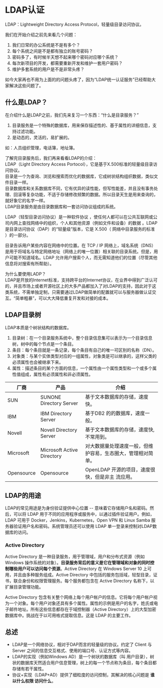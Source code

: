 # LDAP认证
LDAP：Lightweight Directory Access Protocol，轻量级目录访问协议。

我们在开始介绍之前先来看几个问题：
1. 我们日常的办公系统是不是有多个？
2. 每个系统之间是不是都有独立的账号密码？
3. 密码多了，有时候半天想不起来哪个密码对应哪个系统？
4. 每次新项目的开发，都需要重新开发和维护一套用户密码？
5. 维护多套系统的用户是不是非常头疼？

如今大家再也不用为上面的的问题头疼了，因为“LDAP统一认证服务”已经帮助大家解决这些问题了。

## 什么是LDAP？
在介绍什么是LDAP之前，我们先来复习一个东西：“什么是目录服务？”
1. 目录服务是一个特殊的数据库，用来保存描述性的、基于属性的详细信息，支持过滤功能。
2. 是动态的，灵活的，易扩展的。
   
如：人员组织管理，电话簿，地址簿。

了解完目录服务后，我们再来看看LDAP的介绍：  
LDAP（Light Directory Access Portocol），它是基于X.500标准的轻量级目录访问协议。  
目录是一个为查询、浏览和搜索而优化的数据库，它成树状结构组织数据，类似文件目录一样。  
目录数据库和关系数据库不同，它有优异的读性能，但写性能差，并且没有事务处理、回滚等复杂功能，不适于存储修改频繁的数据。所以目录天生是用来查询的，就好象它的名字一样。  
LDAP目录服务是由目录数据库和一套访问协议组成的系统。

LDAP（轻型目录访问协议）是一种软件协议 ，使任何人都可以在公共互联网或公司内网上查找网络中的组织，个人和其他资源（例如文件和设备）的数据 。LDAP 是目录访问协议（DAP）的“轻量级”版本，它是 X.500（ 网络中目录服务的标准 ）的一部分。

目录告诉用户某些内容在网络中的位置。在 TCP / IP 网络上，域名系统（DNS）是用于将域名与特定网络地址（网络上的唯一位置）相关联的目录系统。但是，用户可能不知道域名。LDAP 允许用户搜索个人，而无需知道他们的位置（尽管其他信息将对搜索有所帮助）。

为什么要使用LADP？  
LDAP是开放的Internet标准，支持跨平台的Internet协议，在业界中得到广泛认可的，并且市场上或者开源社区上的大多产品都加入了对LDAP的支持，因此对于这类系统，不需单独定制，只需要通过LDAP做简单的配置就可以与服务器做认证交互。“简单粗暴”，可以大大降低重复开发和对接的成本。

## LDAP目录树
LDAP本质是个树状结构的数据库。
1. 目录树：在一个目录服务系统中，整个目录信息集可以表示为一个目录信息树，树中的每个节点是一个条目。
2. 条目：每个条目就是一条记录，每个条目有自己的唯一可区别的名称（DN）。
3. 对象类：与某个实体类型对应的一组属性，对象类是可以继承的，这样父类的必须属性也会被继承下来。
4. 属性：描述条目的某个方面的信息，一个属性由一个属性类型和一个或多个属性值组成，属性有必须属性和非必须属性。

| 厂商       | 产品                       | 介绍                                                         |
| ---------- | -------------------------- | ------------------------------------------------------------ |
| SUN        | SUNONE Directory Server    | 基于文本数据库的存储，速度快。                               |
| IBM        | IBM Directory Server       | 基于DB2 的的数据库，速度一般。                               |
| Novell     | Novell Directory Server    | 基于文本数据库的存储，速度快, 不常用到。                     |
| Microsoft  | Microsoft Active Directory | 对大数据量处理速度一般，但维护容易，生态圈大，管理相对简单。 |
| Opensource | Opensource                 | OpenLDAP 开源的项目，速度很快，但是非主 流应用。             |

## LDAP的用途
LDAP的常见用途是为身份验证提供中心位置 -- 意味着它存储用户名和密码。然后，可以将 LDAP 用于不同的应用程序或服务中，以通过插件验证用户。例如，LDAP 可用于 Docker，Jenkins，Kubernetes，Open VPN 和 Linux Samba 服务器验证用户名和密码。系统管理员还可以使用 LDAP 单一登录来控制对LDAP数据库的访问。

### Active Directory
Active Directory 是一种目录服务，用于管理域，用户和分布式资源（例如 Windows 操作系统的对象）。**目录服务背后的意义是它在管理域和对象的同时控制哪些用户可以访问每个资源**。Active Directory 在 Windows Server 10 上可用，并且由多种服务组成。Active Directory 中包括的服务包括域，轻型目录，证书，联合身份和权限管理服务。每个服务都包含在 Active Directory 名称下，以扩展目录管理功能。

Active Directory 包含有关整个网络上每个用户帐户的信息。它将每个用户帐户视为一个对象。每个用户对象还具有多个属性。属性的示例是用户的名字，姓氏或电子邮件地址。所有这些信息都存在于域控制器（Active Directory）上的大型加密数据库中。挑战在于以可用格式提取信息。这是 LDAP 的主要工作。

## 总述
* LDAP是一个网络协议，相对于DAP而言的轻量级的协议。约定了 Client 与 Server 之间的信息交互格式、使用的端口号、认证方式等内容。
* LDAP的实现（例如Windows AD）是一个树状的数据库（叫 用户目录），树状的数据库天然适合用户信息管理，树上的每一个节点称为条目，每个条目都存储有若干属性。
* 协议+实现（LDAP+AD）提供了细粒度的访问控制，其解决的核心问题是 **谁 以什么权限 访问什么**。
